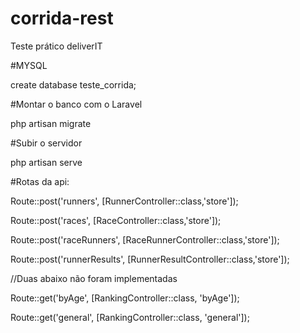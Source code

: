 # corrida-rest
Teste prático deliverIT

#MYSQL

create database teste_corrida;

#Montar o banco com o Laravel

php artisan migrate


#Subir o servidor

php artisan serve



#Rotas da api:

Route::post('runners', [RunnerController::class,'store']);

Route::post('races', [RaceController::class,'store']);

Route::post('raceRunners', [RaceRunnerController::class,'store']);

Route::post('runnerResults', [RunnerResultController::class,'store']);


//Duas abaixo não foram implementadas

Route::get('byAge', [RankingController::class, 'byAge']);

Route::get('general', [RankingController::class, 'general']);
